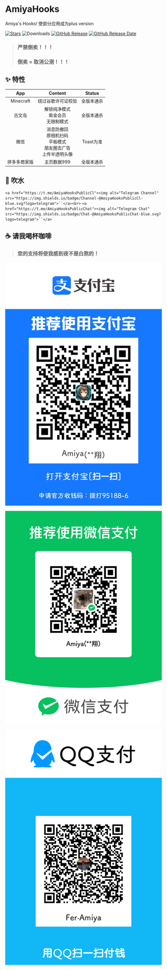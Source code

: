 <!--
 * @Author: Amiya mc.amiya@qq.com
 * @Date: 2024-11-07 22:55:40
 * @LastEditors: Amiya mc.amiya@qq.com
 * @LastEditTime: 2024-11-07 23:29:33
 * @FilePath: /fer.amiya.amiyahooks/README.md
 * @Description: AmiyaHooks模块仓库README
-->

# AmiyaHooks

Amiya's Hooks! 使部分应用成为plus version

[![Stars](https://img.shields.io/github/stars/Xposed-Modules-Repo/fer.amiya.amiyahooks?label=stars)](https://github.com/Xposed-Modules-Repo/fer.amiya.amiyahooks)
![Downloads](https://img.shields.io/github/downloads/Xposed-Modules-Repo/fer.amiya.amiyahooks/total)
[![GitHub Release](https://img.shields.io/github/v/release/Xposed-Modules-Repo/fer.amiya.amiyahooks)](https://github.com/Xposed-Modules-Repo/fer.amiya.amiyahooks/releases)
[![GitHub Release Date](https://img.shields.io/github/release-date/Xposed-Modules-Repo/fer.amiya.amiyahooks)](https://github.com/Xposed-Modules-Repo/fer.amiya.amiyahooks/releases)

> ### **严禁倒卖！！！**
> ### **倒卖 = 取消公测！！！**

## ✨ 特性

|     App     |                                    Content                                    |   Status   |
| :----------: | :----------------------------------------------------------------------------: | :--------: |
|  Minecraft  |                               绕过谷歌许可证校验                               | 全版本通杀 |
|    古文岛    |                   解锁纯净模式<br />紫金会员<br />无限制模式                   | 全版本通杀 |
|     微信     | 消息防撤回<br />原相机扫码<br />平板模式<br />朋友圈去广告<br />上传半透明头像 | Toast为准 |
| 拼多多商家版 |                                  主页数据999                                  | 全版本通杀 |

## 📨 吹水

`<a href="https://t.me/AmiyaHooksPublicCl"><img alt="Telegram Channel" src="https://img.shields.io/badge/Channel-@AmiyaHooksPublicCl-blue.svg?logo=telegram">``</a><br>`
`<a href="https://t.me/AmiyaHooksPublicChat"><img alt="Telegram Chat" src="https://img.shields.io/badge/Chat-@AmiyaHooksPublicChat-blue.svg?logo=telegram">``</a>`

## ☕ 请我喝杯咖啡

> ### **您的支持将使我感到夜不是白熬的！**

![alipay](image/README/Donate/alipay.jpg)

![mm](image/README/Donate/mm.png)

![qq](image/README/Donate/qq.png)